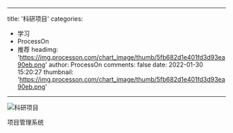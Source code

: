 
---
title: '科研项目'
categories: 
 - 学习
 - ProcessOn
 - 推荐
headimg: 'https://img.processon.com/chart_image/thumb/5fb682d1e401fd3d93ea90eb.png'
author: ProcessOn
comments: false
date: 2022-01-30 15:20:27
thumbnail: 'https://img.processon.com/chart_image/thumb/5fb682d1e401fd3d93ea90eb.png'
---

<div>   
<img class="thumb" alt="科研项目" src="https://img.processon.com/chart_image/thumb/5fb682d1e401fd3d93ea90eb.png" referrerpolicy="no-referrer">
<p>项目管理系统</p>  
</div>
            